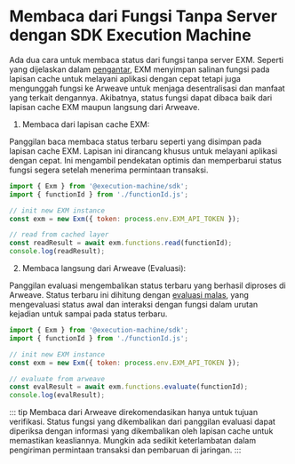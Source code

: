 # Membaca dari Fungsi Tanpa Server dengan SDK Execution Machine

Ada dua cara untuk membaca status dari fungsi tanpa server EXM. Seperti yang dijelaskan dalam [pengantar](../intro.md#serverless-functions-on-arweave), EXM menyimpan salinan fungsi pada lapisan cache untuk melayani aplikasi dengan cepat tetapi juga mengunggah fungsi ke Arweave untuk menjaga desentralisasi dan manfaat yang terkait dengannya. Akibatnya, status fungsi dapat dibaca baik dari lapisan cache EXM maupun langsung dari Arweave.

1. Membaca dari lapisan cache EXM:

Panggilan baca membaca status terbaru seperti yang disimpan pada lapisan cache EXM. Lapisan ini dirancang khusus untuk melayani aplikasi dengan cepat. Ini mengambil pendekatan optimis dan memperbarui status fungsi segera setelah menerima permintaan transaksi.

<CodeGroup>
  <CodeGroupItem title="read.js">

```js
import { Exm } from '@execution-machine/sdk';
import { functionId } from './functionId.js';

// init new EXM instance
const exm = new Exm({ token: process.env.EXM_API_TOKEN });

// read from cached layer
const readResult = await exm.functions.read(functionId);
console.log(readResult);
```

  </CodeGroupItem>
</CodeGroup>

2. Membaca langsung dari Arweave (Evaluasi):

Panggilan evaluasi mengembalikan status terbaru yang berhasil diproses di Arweave. Status terbaru ini dihitung dengan [evaluasi malas](../intro.md#how-does-it-work-in-the-background), yang mengevaluasi status awal dan interaksi dengan fungsi dalam urutan kejadian untuk sampai pada status terbaru.

<CodeGroup>
  <CodeGroupItem title="evaluate.js">

```js
import { Exm } from '@execution-machine/sdk';
import { functionId } from './functionId.js';

// init new EXM instance
const exm = new Exm({ token: process.env.EXM_API_TOKEN });

// evaluate from arweave
const evalResult = await exm.functions.evaluate(functionId);
console.log(evalResult);
```

  </CodeGroupItem>
</CodeGroup>

::: tip
Membaca dari Arweave direkomendasikan hanya untuk tujuan verifikasi. Status fungsi yang dikembalikan dari panggilan evaluasi dapat diperiksa dengan informasi yang dikembalikan oleh lapisan cache untuk memastikan keasliannya. Mungkin ada sedikit keterlambatan dalam pengiriman permintaan transaksi dan pembaruan di jaringan.
:::